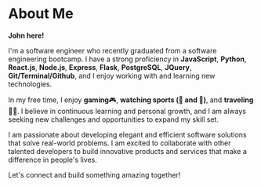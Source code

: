 # About Me

**John here!** 

I'm a software engineer who recently graduated from a software engineering bootcamp. I have a strong proficiency in **JavaScript**, **Python**, **React.js**, **Node.js**, **Express**, **Flask**, **PostgreSQL**, **JQuery**, **Git/Terminal/Github**, and I enjoy working with and learning new technologies.

In my free time, I enjoy **gaming**🎮, **watching sports (🏀 and 🏈)**, and **traveling**🛫🛫. I believe in continuous learning and personal growth, and I am always seeking new challenges and opportunities to expand my skill set.

I am passionate about developing elegant and efficient software solutions that solve real-world problems. I am excited to collaborate with other talented developers to build innovative products and services that make a difference in people's lives.

Let's connect and build something amazing together!


<!---
jtompkins415/jtompkins415 is a ✨ special ✨ repository because its `README.md` (this file) appears on your GitHub profile.
You can click the Preview link to take a look at your changes.
--->
